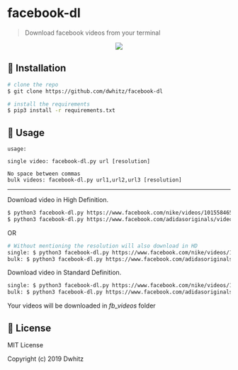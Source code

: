 # facebook-dl
> Download facebook videos from your terminal

<p align="center">
<a href="https://asciinema.org/a/CBMOA9wlR4D4jULgCmD0o4VNY">
<img src="https://camo.githubusercontent.com/b7ff10e98daf50d02cf1a2bf95fb964369531475/68747470733a2f2f61736369696e656d612e6f72672f612f3237323738312e737667">
</a>
</p>

## :floppy_disk: Installation

```bash
# clone the repo
$ git clone https://github.com/dwhitz/facebook-dl

# install the requirements
$ pip3 install -r requirements.txt
```

## :hammer: Usage
```
usage: 

single video: facebook-dl.py url [resolution]

No space between commas
bulk videos: facebook-dl.py url1,url2,url3 [resolution]
```

---
Download video in High Definition.
```bash
$ python3 facebook-dl.py https://www.facebook.com/nike/videos/10155846581253445/ hd
$ python3 facebook-dl.py https://www.facebook.com/adidasoriginals/videos/1298703840302845/,https://www.facebook.com/adidasoriginals/videos/327766521427078/ hd
```
OR
```bash
# Without mentioning the resolution will also download in HD
single: $ python3 facebook-dl.py https://www.facebook.com/nike/videos/10155846581253445/
bulk: $ python3 facebook-dl.py https://www.facebook.com/adidasoriginals/videos/1298703840302845/,https://www.facebook.com/adidasoriginals/videos/327766521427078/
```
Download video in Standard Definition.
```bash
single: $ python3 facebook-dl.py https://www.facebook.com/nike/videos/10155846581253445/ sd
bulk: $ python3 facebook-dl.py https://www.facebook.com/adidasoriginals/videos/1298703840302845/,https://www.facebook.com/adidasoriginals/videos/327766521427078/ sd
```
Your videos will be downloaded in *fb_videos* folder

## :scroll: License
MIT License

Copyright (c) 2019 Dwhitz
